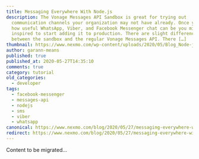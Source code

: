 ```yaml
---
title: Messaging Everywhere With Node.js
description: The Vonage Messages API Sandbox is great for trying out
  communication channels your organization may not have already. Once you see
  how useful WhatsApp, Viber, and Facebook Messenger chat can be you might be
  inspired to start adding it to production. There are slight differences
  between the sandbox and the regular Vonage Messages API. There […]
thumbnail: https://www.nexmo.com/wp-content/uploads/2020/05/Blog_Node-js_Messaging_1200x600.png
author: garann-means
published: true
published_at: 2020-05-27T14:35:10
comments: true
category: tutorial
old_categories:
  - developer
tags:
  - facebook-messenger
  - messages-api
  - nodejs
  - sms
  - viber
  - whatsapp
canonical: https://www.nexmo.com/blog/2020/05/27/messaging-everywhere-with-node-dr
redirect: https://www.nexmo.com/blog/2020/05/27/messaging-everywhere-with-node-dr
---
```

Content to be migrated...